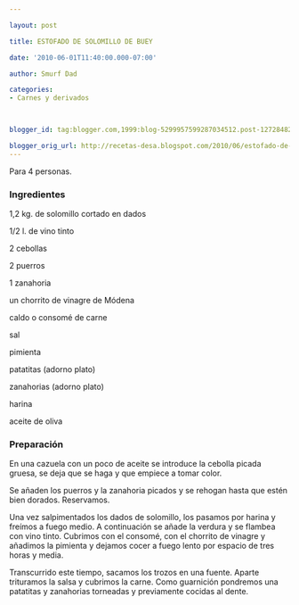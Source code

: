 ```yaml
---

layout: post

title: ESTOFADO DE SOLOMILLO DE BUEY

date: '2010-06-01T11:40:00.000-07:00'

author: Smurf Dad

categories:
- Carnes y derivados



blogger_id: tag:blogger.com,1999:blog-5299957599287034512.post-1272848242366571694

blogger_orig_url: http://recetas-desa.blogspot.com/2010/06/estofado-de-solomillo-de-buey.html
---
```


Para 4 personas.

<h3>Ingredientes</h3>

1,2 kg. de solomillo cortado en dados

1/2 l. de vino tinto

2 cebollas

2 puerros

1 zanahoria

un chorrito de vinagre de Módena

caldo o consomé de carne

sal

pimienta

patatitas (adorno plato)

zanahorias (adorno plato)

harina

aceite de oliva

<h3>Preparación</h3>

En una cazuela con un poco de aceite se introduce la cebolla picada gruesa, se deja que se haga y que empiece a tomar color.

Se añaden los puerros y la zanahoria picados y se rehogan hasta que estén bien dorados. Reservamos.

Una vez salpimentados los dados de solomillo, los pasamos por harina y freímos a fuego medio. A continuación se añade la verdura y se flambea con vino tinto. Cubrimos con el consomé, con el chorrito de vinagre y añadimos la pimienta y dejamos cocer a fuego lento por espacio de tres horas y media.

Transcurrido este tiempo, sacamos los trozos en una fuente. Aparte trituramos la salsa y cubrimos la carne. Como guarnición pondremos una patatitas y zanahorias torneadas y previamente cocidas al dente.